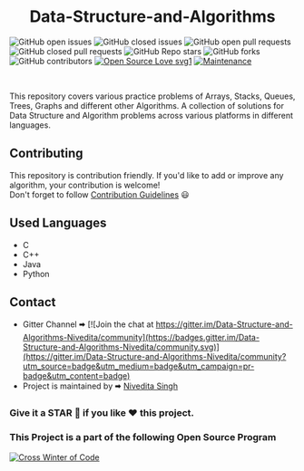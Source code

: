 <h1 align="center"> Data-Structure-and-Algorithms </h1>
             
![GitHub open issues](https://img.shields.io/github/issues-raw/Nivedita967/Data-Structure-and-Algorithms?color=%23f&logo=Github)
![GitHub closed issues](https://img.shields.io/github/issues-closed-raw/Nivedita967/Data-Structure-and-Algorithms?color=%2300&logo=Github)
![GitHub open pull requests](https://img.shields.io/github/issues-pr-raw/Nivedita967/Data-Structure-and-Algorithms?logo=Github)
![GitHub closed pull requests](https://img.shields.io/github/issues-pr-closed-raw/Nivedita967/Data-Structure-and-Algorithms?logo=Github)
![GitHub Repo stars](https://img.shields.io/github/stars/Nivedita967/Data-Structure-and-Algorithms?color=%233493eb&logo=Github)
![GitHub forks](https://img.shields.io/github/forks/Nivedita967/Data-Structure-and-Algorithms?color=%233493eb&label=Forks&logo=Github)
![GitHub contributors](https://img.shields.io/github/contributors/Nivedita967/Data-Structure-and-Algorithms?logo=Github)
[![Open Source Love svg1](https://badges.frapsoft.com/os/v1/open-source.svg?v=103)](https://github.com/ellerbrock/open-source-badges/)
[![Maintenance](https://img.shields.io/badge/Maintained%3F-yes-green.svg)](https://GitHub.com/Naereen/StrapDown.js/graphs/commit-activity)


<br>


This repository covers various practice problems of Arrays, Stacks, Queues, Trees, Graphs and different other Algorithms. A collection of solutions for Data Structure and Algorithm problems across various platforms in different languages.  
## Contributing  
This repository is contribution friendly. If you'd like to add or improve any algorithm, your contribution is welcome!  
Don't forget to follow [Contribution Guidelines](.github/contributing.md) 😃  

## Used Languages  
* C
* C++
* Java
* Python

## Contact  
* Gitter Channel 🠮 [![Join the chat at https://gitter.im/Data-Structure-and-Algorithms-Nivedita/community](https://badges.gitter.im/Data-Structure-and-Algorithms-Nivedita/community.svg)](https://gitter.im/Data-Structure-and-Algorithms-Nivedita/community?utm_source=badge&utm_medium=badge&utm_campaign=pr-badge&utm_content=badge)  
* Project is maintained by 🠮 [Nivedita Singh](https://github.com/Nivedita967)  
### Give it a STAR 🌟 if you like ❤ this project.

### This Project is a part of the following Open Source Program

[<img src ="https://github.com/Ayush7614/Data-Structure-and-Algorithms/blob/main/cwoc.png" alt ="Cross Winter of Code"></img>](https://crosswoc.ieeedtu.in/)
